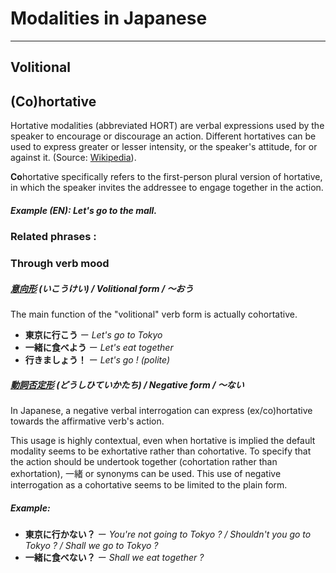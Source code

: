 # Modalities in Japanese
***

## Volitional



## (Co)hortative
Hortative modalities (abbreviated HORT) are verbal expressions used by the speaker to encourage or discourage an action. Different hortatives can be used to express greater or lesser intensity, or the speaker's attitude, for or against it.  (Source: [Wikipedia][Wikipedia - Hortative]).  
 
 **Co**hortative specifically refers to the first-person plural version of hortative, in which the speaker invites the addressee to engage together in the action. 

##### Example (EN): Let's go to the mall.

[Wikipedia - Hortative]: https://en.wikipedia.org/wiki/Hortative

### Related phrases :


### Through verb mood
##### [意向形][Verb Conjugations - Volitional] (いこうけい) / Volitional form / 〜おう
The main function of the "volitional" verb form is actually cohortative.

*  __東京に行こう__ ー _Let's go to Tokyo_
*  __一緒に食べよう__ ー _Let's eat together_
*  __行きましょう！__ ー _Let's go ! (polite)_

[Verb Conjugations - Volitional]: JP-Verb-Conjugations.md#意向形-(いこうけい)-/-Volitional-form-/-〜おう

##### [動詞否定形][Polarity - Negation] (どうしひていかたち) / Negative form / 〜ない 
In Japanese, a negative verbal interrogation can express (ex/co)hortative towards the affirmative verb's action. 

This usage is highly contextual, even when hortative is implied the default modality seems to be exhortative rather than cohortative. To specify that the action should be undertook together (cohortation rather than exhortation), 一緒 or synonyms can be used.
This use of negative interrogation as a cohortative seems to be limited to the plain form.

##### Example:
*  __東京に行かない？__ ー _You're not going to Tokyo ? / Shouldn't you go to Tokyo ? / Shall we go to Tokyo ?_
* __一緒に食べない？__ ー _Shall we eat together ?_


[Polarity - Negation]: JP-Polarity.md###-否定-(ひてい)-Negation
